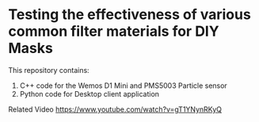 # Testing the effectiveness of various common filter materials for DIY Masks

This repository contains:

1. C++ code for the Wemos D1 Mini and PMS5003 Particle sensor
2. Python code for Desktop client application


Related Video https://www.youtube.com/watch?v=gT1YNynRKyQ
